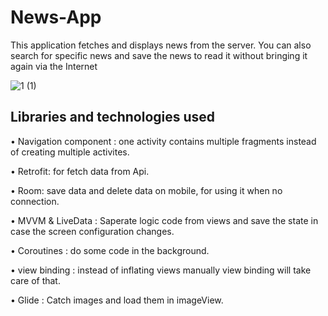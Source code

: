 # News-App
This application fetches and displays news from the server. You can also search for specific news and save the news to read it without bringing it again via the Internet

![1 (1)](https://user-images.githubusercontent.com/82248336/236001834-f758a8dc-1a8a-465a-ae87-7498e7c762ce.jpg)

## Libraries and technologies used

• Navigation component : one activity contains multiple fragments instead of creating multiple activites.

• Retrofit: for fetch data from Api.

• Room: save data and delete data on mobile, for using it when no connection.

• MVVM & LiveData : Saperate logic code from views and save the state in case the screen configuration changes.

• Coroutines : do some code in the background.

• view binding : instead of inflating views manually view binding will take care of that.

• Glide : Catch images and load them in imageView.
